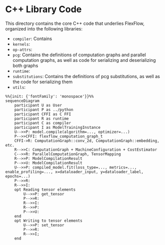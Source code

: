 # C++ Library Code

This directory contains the core C++ code that underlies FlexFlow, organized into the following libraries:

- `compiler`: Contains 
- `kernels`:
- `op-attrs`:
- `pcg`: Contains the definitions of computation graphs and parallel computation graphs,
         as well as code for serializing and deserializing both graphs
- `runtime`:
- `substitutions`: Contains the definitions of pcg substitutions, as well as the code for serializing them
- `utils`:

```mermaid
%%{init: {'fontFamily': 'monospace'}}%%
sequenceDiagram
    participant U as User
    participant P as ../python
    participant CFFI as C FFI
    participant R as runtime
    participant C as compiler
    participant I as ModelTrainingInstance
    U-->>P: model.compile(algorithm=..., optimizer=...)
    P-->>CFFI: flexflow_computation_graph_t
    CFFI->R: ComputationGraph::conv_2d, ComputationGraph::embedding, etc.
    R-->>C: ComputationGraph + MachineConfiguration + CostEstimator
    C-->>R: ParallelComputationGraph, TensorMapping
    R-->>P: ModelCompilationResult
    P-->>U: ModelCompilationResult
    U-->>P: compiled_model.fit(loss_type=..., metrics=..., enable_profiling=..., x=dataloader_input, y=dataloader_label, epochs=...)
    P-->>R:
    R-->>I:
    opt Reading tensor elements
        U-->>P: get_tensor
        P-->>R:
        R-->>I:
        R-->>P:
        P-->>U:
    end
    opt Writing to tensor elements
        U-->>P: set_tensor
        P-->>R: 
        R-->>I;
    end
```
